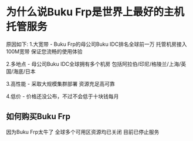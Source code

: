 # 为什么说Buku Frp是世界上最好的主机托管服务
原因如下:
1.大宽带 - Buku Frp的母公司Buku IDC排名全球前一万 托管机房接入100M宽带 保证您流畅的使用体验

2.多地点 - 母公司Buku IDC全球拥有多个机房 包括阿拉伯/印尼/格陵兰/上海/英国/海底/日本

3.高性能 - 采取大规模集群部署 资源充足高可靠

4.低价 - 价格还没公布，不过不会低于十块钱每月


## 如何购买Buku Frp
因为Buku Frp太牛了 全球多个可用区资源均已关闭 目前已停止服务
